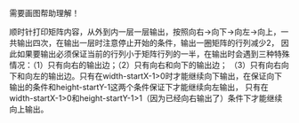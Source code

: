需要画图帮助理解！

顺时针打印矩阵内容，从外到内一层一层输出，按照向右->向下->向左->向上，一共输出四次，在输出一层时注意停止开始的条件，输出一圈矩阵的行列减少2，
因此如果要输出必须保证当前的行列小于矩阵行列的一半，在输出时会遇到三种特殊情况：（1）只有向右的输出边；（2）只有向右和向下的输出边；
（3）只有向右向下和向左的输出边。只有在width-startX-1>0时才能继续向下输出，在保证向下输出的条件和height-startY-1这两个条件保证下才能继续向左输出，
只有在width-startX-1>0和height-startY-1>1（因为已经向右输出了）条件下才能继续向上输出。

